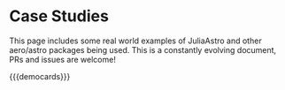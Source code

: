 # Case Studies

This page includes some real world examples of JuliaAstro and other aero/astro packages being used. This is a constantly evolving document, PRs and issues are welcome!

{{{democards}}}
